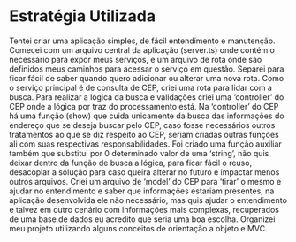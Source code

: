 # Estratégia Utilizada
Tentei criar uma aplicação simples, de fácil entendimento e manutenção. Comecei com um arquivo central da aplicação (server.ts) onde contém o necessário para expor meus serviços, e um arquivo de rota onde são definidos meus caminhos para acessar o serviço em questão. Separei para ficar fácil de saber quando quero adicionar ou alterar uma nova rota.
Como o serviço principal é de consulta de CEP, criei uma rota para lidar com a busca. Para realizar a lógica da busca e validações criei uma ‘controller’ do CEP onde a lógica por traz do processamento está. Na ‘controller’ do CEP há uma função (show) que cuida unicamente da busca das informações do endereço que se deseja buscar pelo CEP, caso fosse necessários outros tratamentos ao que se diz respeito ao CEP, seriam criadas outras funções ali com suas respectivas responsabilidades. Foi criado uma função auxiliar também que substitui por 0 determinado valor de uma ‘string’, não quis deixar dentro da função de busca a lógica, para ficar fácil o reuso, desacoplar a solução para caso queira alterar no futuro e impactar menos outros arquivos.
Criei um arquivo de ‘model’ do CEP para ‘tirar’ o mesmo e ajudar no entendimento e saber que informações estariam presentes, na aplicação desenvolvida ele não necessário, mas quis ajudar o entendimento e talvez em outro cenário com informações mais complexas, recuperados de uma base de dados eu acredito que seria uma boa escolha.
Organizei meu projeto utilizando alguns conceitos de orientação a objeto e MVC.